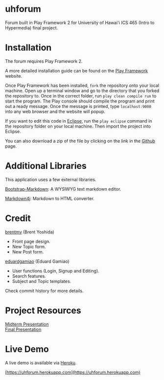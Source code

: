 uhforum
=======

Forum built in Play Framework 2 for University of Hawai'i ICS 465 (Intro to Hypermedia) final project.

Installation
=======

The forum requires Play Framework 2.

A more detailed installation guide can be found on the [Play Framework](http://www.playframework.com) website.

Once Play Framework has been installed, `fork` the repository onto your local machine. Open up a terminal window and go to the directory that you forked the repository to. Once in the correct folder, run `play clean compile run` to start the program. The Play console should compile the program and print out a ready message. Once the message is printed, type `localhost:9000` into any web browser and the website will popup.

If you want to edit this code in [Eclipse](http://www.eclipse.org/), run the `play eclipse` command in the repository folder on your local machine. Then import the project into Eclipse.

You can also download a zip of the file by clicking on the link in the [Github](https://www.github.com/eduardgamiao/uhforum/) page.

Additional Libraries
======

This application uses a few external libraries.

[Bootstrap-Markdown](http://toopay.github.io/bootstrap-markdown/): A WYSIWYG text markdown editor.

[Markdown4j](https://code.google.com/p/markdown4j/): Markdown to HTML converter.

Credit
======

[brentmy](https://www.github.com/brentmy) (Brent Yoshida)
- Front page design.
- New Topic form.
- New Post form.

[eduardgamiao](https://www.github.com/eduardgamiao) (Eduard Gamiao)
- User functions (Login, Signup and Editing).
- Search features.
- Subject and Topic templates.

Check commit history for more details.

Project Resources
======

[Midterm Presentation](https://docs.google.com/presentation/d/1ki0YK4RLQSBdb6DiOzjnQkPwy7Jv5wKSgCZqnveaKzw/edit?usp=sharing)  
[Final Presentation](https://docs.google.com/presentation/d/1ip9ISrmb-IeBErS1n6WcoQVF3Wee8Hp8HEadSKLMSx0/edit?usp=sharing)

Live Demo
======
A live demo is available via [Heroku](http:/www.heroku.com).

[https://uhforum.herokuapp.com](https://uhforum.herokuapp.com)

